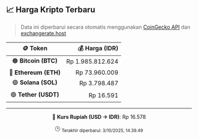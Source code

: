 

<!-- HARGA_KRIPTO -->
## 📈 Harga Kripto Terbaru

> Data ini diperbarui secara otomatis menggunakan [CoinGecko API](https://www.coingecko.com/) dan [exchangerate.host](https://exchangerate.host/)

<div align="center">

| 🪙 Token | 💰 Harga (IDR) |
|:------:|---------------:|
| 🟠 **Bitcoin (BTC)**   | Rp 1.985.812.624 |
| 🔵 **Ethereum (ETH)**  | Rp 73.960.009 |
| 🟣 **Solana (SOL)**    | Rp 3.798.487 |
| 🟢 **Tether (USDT)**   | Rp 16.591 |

---

💱 **Kurs Rupiah (USD → IDR)**: Rp 16.578

🕒 <sub>Terakhir diperbarui: 3/10/2025, 14.39.49</sub>

</div>
<!-- /HARGA_KRIPTO -->